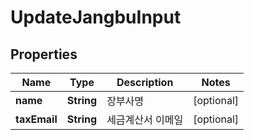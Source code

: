 

# UpdateJangbuInput


## Properties

Name | Type | Description | Notes
------------ | ------------- | ------------- | -------------
**name** | **String** | 장부사명 |  [optional]
**taxEmail** | **String** | 세금계산서 이메일 |  [optional]



